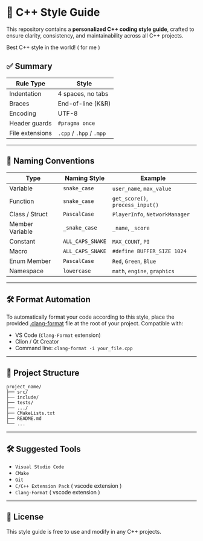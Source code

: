 # 🧠 C++ Style Guide

This repository contains a **personalized C++ coding style guide**, crafted to ensure clarity, consistency, and maintainability across all C++ projects.

Best C++ style in the world! ( for me )

## ✅ Summary

| Rule Type         | Style                      |
|-------------------|----------------------------|
| Indentation       | 4 spaces, no tabs          |
| Braces            | End-of-line (K&R)          |
| Encoding          | UTF-8                      |
| Header guards     | `#pragma once`             |
| File extensions   | `.cpp` / `.hpp` / `.mpp`   |

---

## 🧾 Naming Conventions

| Type               | Naming Style        | Example                          |
|--------------------|---------------------|----------------------------------|
| Variable           | `snake_case`        | `user_name`, `max_value`         |
| Function           | `snake_case`        | `get_score()`, `process_input()` |
| Class / Struct     | `PascalCase`        | `PlayerInfo`, `NetworkManager`   |
| Member Variable    | `_snake_case`       | `_name`, `_score`                |
| Constant           | `ALL_CAPS_SNAKE`    | `MAX_COUNT`, `PI`                |
| Macro              | `ALL_CAPS_SNAKE`    | `#define BUFFER_SIZE 1024`       |
| Enum Member        | `PascalCase`        | `Red`, `Green`, `Blue`           |
| Namespace          | `lowercase`         | `math`, `engine`, `graphics`     |

---

## 🛠 Format Automation

To automatically format your code according to this style, place the provided [.clang-format](https://github.com/shizuku-kamiya/cplusplus-style/blob/main/.clang-format) file at the root of your project. Compatible with:

- VS Code (`Clang-Format` extension)
- Clion / Qt Creator
- Command line: `clang-format -i your_file.cpp`

---

## 📁 Project Structure

```
project_name/
├── src/
├── include/
├── tests/
├── .../
├── CMakeLists.txt
├── README.md
└── ...
```

---

## 🛠 Suggested Tools

- `Visual Studio Code`
- `CMake`
- `Git`
- `C/C++ Extension Pack` ( vscode extension )
- `Clang-Format` ( vscode extension )

---

## 📄 License

This style guide is free to use and modify in any C++ projects.
